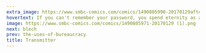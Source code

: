 ```yaml
---
extra_image: https://www.smbc-comics.com/comics/1490805990-20170129after (1).png
hovertext: If you can't remember your password, you spend eternity as a disembodied mind, wandering the Earth.
image: https://www.smbc-comics.com/comics/1490805971-20170129 (1).png
next: blech
prev: the-uses-of-bureaucracy
title: Transmitter
---
```

